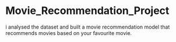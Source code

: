 # Movie_Recommendation_Project
i analysed the dataset and built a movie recommendation model that recommends movies based on your favourite movie. 
